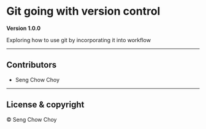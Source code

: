 # Git going with version control

**Version 1.0.0**

Exploring how to use git by incorporating it into workflow

---

## Contributors

- Seng Chow Choy

---

## License & copyright

© Seng Chow Choy
